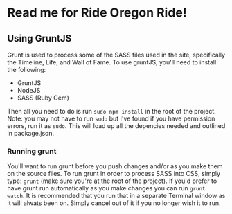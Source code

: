 # Read me for Ride Oregon Ride!

## Using GruntJS

Grunt is used to process some of the SASS files used in the site, specifically the Timeline, Life, and Wall of Fame. To use gruntJS, you'll need to install the following:

* GruntJS
* NodeJS
* SASS (Ruby Gem)

Then all you need to do is run `sudo npm install` in the root of the project. Note: you may not have to run `sudo` but I've found if you have permission errors, run it as `sudo`. This will load up all the depencies needed and outlined in package.json.

### Running grunt

You'll want to run grunt before you push changes and/or as you make them on the source files. To run grunt in order to process SASS into CSS, simply type: `grunt` (make sure you're at the root of the project). If you'd prefer to have grunt run automatically as you make changes you can run `grunt watch`. It is recommended that you run that in a separate Terminal window as it will alwats been on. Simply cancel out of it if you no longer wish it to run.